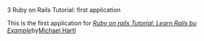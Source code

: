 3 Ruby on Rails Tutorial: first application

This is the first application for [*Ruby on rails Tutorial: Learn Rails bu Example*](http://railstutorial.org/)by[Michael Hartl](http://michaelhartl)
